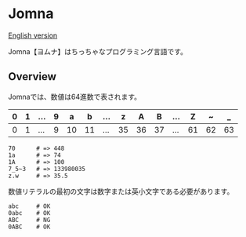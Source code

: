 # Jomna

[English version](http://bit.ly/23eo8j1 "not yet")

Jomna【ヨムナ】はちっちゃなプログラミング言語です。

## Overview

Jomnaでは、数値は64進数で表されます。

|0|1|…|9|a|b|…|z|A|B|…|Z|~|_|
|---|---|---|---|---|---|---|---|---|---|---|---|---|---|
|0|1|…|9|10|11|…|35|36|37|…|61|62|63|

```
70      # => 448
1a      # => 74
1A      # => 100
7_5~3   # => 133980035
z.w     # => 35.5
```

数値リテラルの最初の文字は数字または英小文字である必要があります。

```
abc     # OK
0abc    # OK
ABC     # NG
0ABC    # OK
```
